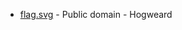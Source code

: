 * [flag.svg](https://en.wikipedia.org/wiki/File:Cambridgeshire_Flag.svg) -  Public domain - Hogweard
